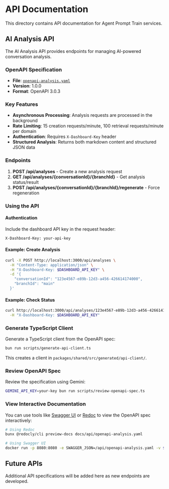 # API Documentation

This directory contains API documentation for Agent Prompt Train services.

## AI Analysis API

The AI Analysis API provides endpoints for managing AI-powered conversation analysis.

### OpenAPI Specification

- **File**: [`openapi-analysis.yaml`](./openapi-analysis.yaml)
- **Version**: 1.0.0
- **Format**: OpenAPI 3.0.3

### Key Features

- **Asynchronous Processing**: Analysis requests are processed in the background
- **Rate Limiting**: 15 creation requests/minute, 100 retrieval requests/minute per domain
- **Authentication**: Requires `X-Dashboard-Key` header
- **Structured Analysis**: Returns both markdown content and structured JSON data

### Endpoints

1. **POST /api/analyses** - Create a new analysis request
2. **GET /api/analyses/{conversationId}/{branchId}** - Get analysis status/result
3. **POST /api/analyses/{conversationId}/{branchId}/regenerate** - Force regeneration

### Using the API

#### Authentication

Include the dashboard API key in the request header:

```bash
X-Dashboard-Key: your-api-key
```

#### Example: Create Analysis

```bash
curl -X POST http://localhost:3000/api/analyses \
  -H "Content-Type: application/json" \
  -H "X-Dashboard-Key: $DASHBOARD_API_KEY" \
  -d '{
    "conversationId": "123e4567-e89b-12d3-a456-426614174000",
    "branchId": "main"
  }'
```

#### Example: Check Status

```bash
curl http://localhost:3000/api/analyses/123e4567-e89b-12d3-a456-426614174000/main \
  -H "X-Dashboard-Key: $DASHBOARD_API_KEY"
```

### Generate TypeScript Client

Generate a TypeScript client from the OpenAPI spec:

```bash
bun run scripts/generate-api-client.ts
```

This creates a client in `packages/shared/src/generated/api-client/`.

### Review OpenAPI Spec

Review the specification using Gemini:

```bash
GEMINI_API_KEY=your-key bun run scripts/review-openapi-spec.ts
```

### View Interactive Documentation

You can use tools like [Swagger UI](https://swagger.io/tools/swagger-ui/) or [Redoc](https://github.com/Redocly/redoc) to view the OpenAPI spec interactively:

```bash
# Using Redoc
bunx @redocly/cli preview-docs docs/api/openapi-analysis.yaml

# Using Swagger UI
docker run -p 8080:8080 -e SWAGGER_JSON=/api/openapi-analysis.yaml -v ${PWD}/docs/api:/api swaggerapi/swagger-ui
```

## Future APIs

Additional API specifications will be added here as new endpoints are developed.
